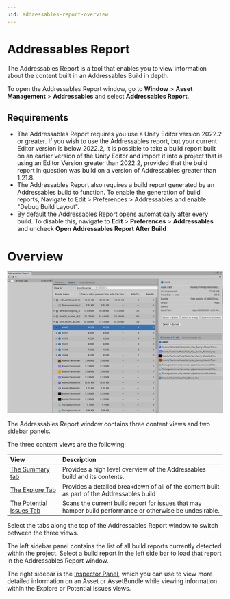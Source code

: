 ```yaml
---
uid: addressables-report-overview
---
```


# Addressables Report

The Addressables Report is a tool that enables you to view information about the content built in an Addressables Build in depth.

To open the Addressables Report window, go to **Window** > **Asset Management** > **Addressables** and select **Addressables Report**.

## Requirements

* The Addressables Report requires you use a Unity Editor version 2022.2 or greater. If you wish to use the Addressables report, but your current Editor version is below 2022.2, it is possible to take a build report built on an earlier version of the Unity Editor and import it into a project that is using an Editor Version greater than 2022.2, provided that the build report in question was build on a version of Addressables greater than 1.21.8.
* The Addressables Report also requires a build report generated by an Addressables build to function. To enable the generation of build reports, Navigate to Edit > Preferences > Addressables and enable "Debug Build Layout".
* By default the Addressables Report opens automatically after every build. To disable this, navigate to **Edit** > **Preferences** > **Addressables** and uncheck **Open Addressables Report After Build**

# Overview

![](../../images/BuildReportMainView.png)

The Addressables Report window contains three content views and two sidebar panels.

The three content views are the following:

| __View__                                                            | __Description__                                                                                          |
|:--------------------------------------------------------------------|:---------------------------------------------------------------------------------------------------------|
| [The Summary tab](AddressablesReportSummaryTab.md)                  | Provides a high level overview of the Addressables build and its contents.                               |
| [The Explore Tab](AddressablesReportExploreTab.md)                  | Provides a detailed breakdown of all of the content built as part of the Addressables build              |
| [The Potential Issues Tab](AddressablesReportPotentialIssuesTab.md) | Scans the current build report for issues that may hamper build performance or otherwise be undesirable. |

Select the tabs along  the top of the Addressables Report window to switch between the three views.

The left sidebar panel contains the list of all build reports currently detected within the project. Select a build report in the left side bar to load that report in the Addressables Report window.

The right sidebar is the [Inspector Panel](AddressablesReportInspector.md), which you can use to view more detailed information on an Asset or AssetBundle while viewing information within the Explore or Potential Issues views.

